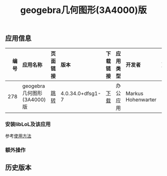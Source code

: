 ﻿---
id: 278
title: geogebra几何图形(3A4000)版
toc: true
weight: 278
---

## 应用信息 
|   编号 | 应用名称                  | 页面链接                                       | 版本               | 下载链接                                                                          | 应用类型   | 开发者                | 更新时间                | 兼容性   | liblol版本   |
|-----:|:----------------------|:-------------------------------------------|:-----------------|:------------------------------------------------------------------------------|:-------|:-------------------|:--------------------|:------|:-----------|
|  278 | geogebra几何图形(3A4000)版 | [跳转](http://app.loongapps.cn/#/detail/278) | 4.0.34.0+dfsg1-7 | [下载](http://113.24.212.22:8090/upload/file/geogebra_4.0.34.0+dfsg1-7_all.deb) | 办公应用   | Markus Hohenwarter | 2022-11-10 16:58:13 | 未测试   | 最新         |
### 安装libLoL及该应用 
参考[使用方法](/docs/usage) 
### 额外操作 


## 历史版本 
 